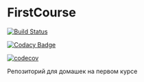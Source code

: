 # FirstCourse
[![Build Status](https://github.com/AnnaKasatkina/FirstCourse/workflows/Build/badge.svg)](https://github.com/AnnaKasatkina/FirstCourse/actions)

[![Codacy Badge](https://app.codacy.com/project/badge/Grade/82b5b6ea37874e3d9a6252e7055d9e5c)](https://app.codacy.com/gh/AnnaKasatkina/FirstCourse/dashboard?utm_source=gh&utm_medium=referral&utm_content=&utm_campaign=Badge_grade)

[![codecov](https://codecov.io/gh/AnnaKasatkina/FirstCourse/graph/badge.svg?token=NTT7K2QNX9)](https://codecov.io/gh/AnnaKasatkina/FirstCourse)

Репозиторий для домашек на первом курсе
